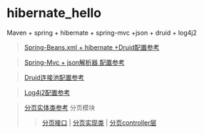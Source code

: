 # hibernate_hello 

Maven + spring + hibernate  + spring-mvc +json + druid  + log4j2

> [Spring-Beans.xml + hibernate +Druid配置参考](https://github.com/zhou151/hibernate-demo/blob/master/hibernate_hello/src/main/resources/applicationContext.xml) 

> [Spring-Mvc + json解析器 配置参考](https://github.com/zhou151/hibernate-demo/blob/master/hibernate_hello/src/main/resources/dispatcher-servlet.xml)

> [Druid连接池配置参考](https://github.com/zhou151/hibernate-demo/blob/master/hibernate_hello/src/main/resources/druid.properties)

> [Log4j2配置参考](https://github.com/zhou151/hibernate-demo/blob/master/hibernate_hello/src/main/resources/log4j2.xml)

> [分页实体类参考](https://github.com/zhou151/hibernate-demo/blob/master/hibernate_hello/src/main/java/com/zhou/service/NewsPage.java) 
分页模块
> > [分页接口](https://github.com/zhou151/hibernate-demo/blob/master/hibernate_hello/src/main/java/com/zhou/dao/interfaces/UserDao.java) |
> > [分页实现类](https://github.com/zhou151/hibernate-demo/blob/master/hibernate_hello/src/main/java/com/zhou/dao/interfaces/impl/UserDaoImpl.java) |
> > [分页controller层](https://github.com/zhou151/hibernate-demo/blob/master/hibernate_hello/src/main/java/com/zhou/controller/UserController.java)
